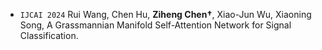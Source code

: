 - ``IJCAI 2024`` Rui Wang, Chen Hu, **Ziheng Chen†**, Xiao-Jun Wu, Xiaoning Song, A Grassmannian Manifold Self-Attention Network for Signal Classification.
